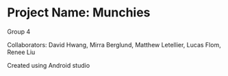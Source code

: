 # Project Name: Munchies

Group 4

Collaborators: David Hwang, Mirra Berglund, Matthew Letellier, Lucas Flom, Renee Liu

Created using Android studio
